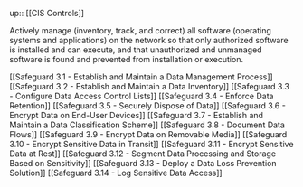 up:: [[CIS Controls]]

Actively manage (inventory, track, and correct) all software (operating systems and applications) on the network so that only authorized software is installed and can execute, and that unauthorized and unmanaged software is found and prevented from installation or execution.

[[Safeguard 3.1 - Establish and Maintain a Data Management Process]]
[[Safeguard 3.2 - Establish and Maintain a Data Inventory]]
[[Safeguard 3.3 - Configure Data Access Control Lists]]
[[Safeguard 3.4 - Enforce Data Retention]]
[[Safeguard 3.5 - Securely Dispose of Data]]
[[Safeguard 3.6 - Encrypt Data on End-User Devices]]
[[Safeguard 3.7 - Establish and Maintain a Data Classification Scheme]]
[[Safeguard 3.8 - Document Data Flows]]
[[Safeguard 3.9 - Encrypt Data on Removable Media]]
[[Safeguard 3.10 - Encrypt Sensitive Data in Transit]]
[[Safeguard 3.11 - Encrypt Sensitive Data at Rest]]
[[Safeguard 3.12 - Segment Data Processing and Storage Based on Sensitivity]]
[[Safeguard 3.13 - Deploy a Data Loss Prevention Solution]]
[[Safeguard 3.14 - Log Sensitive Data Access]]
